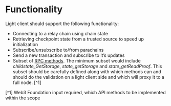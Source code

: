 # Functionality

Light client should support the following functionality:

- Connecting to a relay chain using chain state
- Retrieving checkpoint state from a trusted source to speed up initialization
- Subscribe/unsubscribe to/from parachains
- Send a new transaction and subscribe to it’s updates
- Subset of [RPC methods](https://docs.5ire.org/docs/substrate/rpc/). The minimum subset would include *childstate_GetStorage*, *state_getStorage* and *state_getReadProof*. This subset should be carefully defined along with which methods can and should do the validation on a light client side and which will proxy it to a full node. [^1]

[^1] Web3 Foundation input required, which API methods to be implemented within the scope